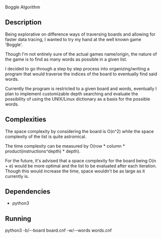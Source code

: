 Boggle Algorithm

Description
------------
Being explorative on difference ways of traversing boards and allowing for faster data tracing, I wanted to try my hand at the well known game 'Boggle'. 

Though I'm not entirely sure of the actual games name/origin, the nature of the game is to find as many words as possible in a given list.

I decided to go through a step by step process into organizing/writing a program that would traverse the indices of the board to eventually find said words.

Currently the program is restricted to a given board and words, eventually I plan to implement customizable depth searching and evaluate the possibility of using the UNIX/Linux dictionary as a basis for the possible words.

Complexities
------------
The space complexity by considering the board is O(n^2) while the space complexity of the list is quite astromical.

The time complexity can be measured by O(row * column * product(instructions^depth) * depth).

For the future, it's advised that a space complexity for the board
being O(n + e) would be more optimal and the list to be evaluated after each iteration. Though this would increase the time, space wouldn't be as large as it currently is. 

Dependencies
------------
* python3

Running
------------
python3 -b/--board board.cnf -w/--words words.cnf


